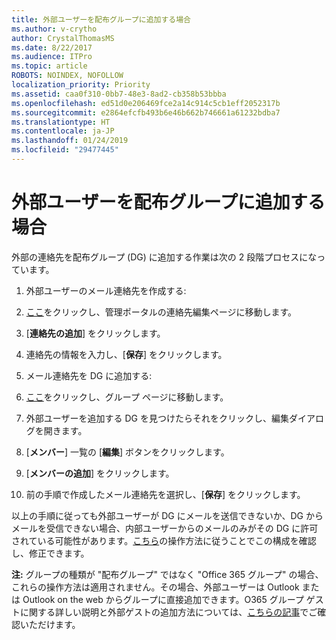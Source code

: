 ```yaml
---
title: 外部ユーザーを配布グループに追加する場合
ms.author: v-crytho
author: CrystalThomasMS
ms.date: 8/22/2017
ms.audience: ITPro
ms.topic: article
ROBOTS: NOINDEX, NOFOLLOW
localization_priority: Priority
ms.assetid: caa0f310-0bb7-48e3-8ad2-cb358b53bbba
ms.openlocfilehash: ed51d0e206469fce2a14c914c5cb1eff2052317b
ms.sourcegitcommit: e2864efcfb493b6e46b662b746661a61232bdba7
ms.translationtype: HT
ms.contentlocale: ja-JP
ms.lasthandoff: 01/24/2019
ms.locfileid: "29477445"
---
```

# <a name="adding-external-users-to-a-distribution-group"></a>外部ユーザーを配布グループに追加する場合

外部の連絡先を配布グループ (DG) に追加する作業は次の 2 段階プロセスになっています。
  
1. 外部ユーザーのメール連絡先を作成する:
    
1. [ここ](https://support.office.com/article/https://portal.office.com/adminportal/home.aspx#/Contact)をクリックし、管理ポータルの連絡先編集ページに移動します。 
    
2. [**連絡先の追加**] をクリックします。
    
3. 連絡先の情報を入力し、[**保存**] をクリックします。
    
2. メール連絡先を DG に追加する:
    
1. [ここ](https://support.office.com/article/https://portal.office.com/adminportal/home.aspx#/groups)をクリックし、グループ ページに移動します。 
    
2. 外部ユーザーを追加する DG を見つけたらそれをクリックし、編集ダイアログを開きます。
    
3. [**メンバー**] 一覧の [**編集**] ボタンをクリックします。 
    
4. [**メンバーの追加**] をクリックします。
    
5. 前の手順で作成したメール連絡先を選択し、[**保存**] をクリックします。
    
以上の手順に従っても外部ユーザーが DG にメールを送信できないか、DG からメールを受信できない場合、内部ユーザーからのメールのみがその DG に許可されている可能性があります。[こちら](https://support.office.com/article/https://support.office.com/article/Fix-email-delivery-issues-for-error-code-5-7-133-in-Office-365-991abc19-7756-438f-abcb-39f69b80f284.aspx)の操作方法に従うことでこの構成を確認し、修正できます。
  
 **注:** グループの種類が "配布グループ" ではなく "Office 365 グループ" の場合、これらの操作方法は適用されません。その場合、外部ユーザーは Outlook または Outlook on the web からグループに直接追加できます。O365 グループ ゲストに関する詳しい説明と外部ゲストの追加方法については、[こちらの記事](https://support.office.com/article/https://support.office.com/article/Guest-access-in-Office-365-Groups-bfc7a840-868f-4fd6-a390-f347bf51aff6.aspx)でご確認いただけます。
  

